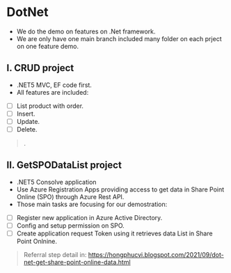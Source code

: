 # DotNet
- We do the demo on features on .Net framework.
- We are only have one main branch included many folder on each prject on one feature demo.

## I. CRUD project
- .NET5 MVC, EF code first.
- All features are included:
- [ ] List product with order.
- [ ] Insert.
- [ ] Update.
- [ ] Delete.
> .

## II. GetSPODataList project
- .NET5 Consolve application
- Use Azure Registration Apps providing access to get data in Share Point Online (SPO) through Azure Rest API.
- Those main tasks are focusing for our demostration:
- [ ] Register new application in Azure Active Directory.
- [ ] Config and setup permission on SPO.
- [ ] Create application request Token using it retrieves data List in Share Point Onlnine.
> 
> Referral step detail in: https://hongphucvi.blogspot.com/2021/09/dot-net-get-share-point-online-data.html
> 